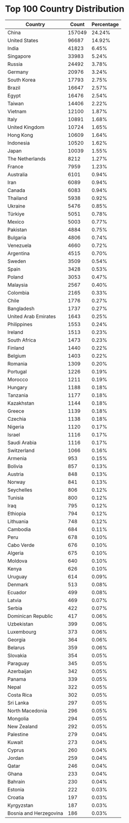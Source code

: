 # Top 100 Country Distribution
| Country | Count | Percentage |
|----|----|----|
| China | 157049 | 24.24% |
| United States | 96687 | 14.92% |
| India | 41823 | 6.45% |
| Singapore | 33983 | 5.24% |
| Russia | 24492 | 3.78% |
| Germany | 20976 | 3.24% |
| South Korea | 17793 | 2.75% |
| Brazil | 16647 | 2.57% |
| Egypt | 16476 | 2.54% |
| Taiwan | 14406 | 2.22% |
| Vietnam | 12100 | 1.87% |
| Italy | 10891 | 1.68% |
| United Kingdom | 10724 | 1.65% |
| Hong Kong | 10609 | 1.64% |
| Indonesia | 10520 | 1.62% |
| Japan | 10039 | 1.55% |
| The Netherlands | 8212 | 1.27% |
| France | 7959 | 1.23% |
| Australia | 6101 | 0.94% |
| Iran | 6089 | 0.94% |
| Canada | 6083 | 0.94% |
| Thailand | 5938 | 0.92% |
| Ukraine | 5476 | 0.85% |
| Türkiye | 5051 | 0.78% |
| Mexico | 5003 | 0.77% |
| Pakistan | 4884 | 0.75% |
| Bulgaria | 4806 | 0.74% |
| Venezuela | 4660 | 0.72% |
| Argentina | 4515 | 0.70% |
| Sweden | 3509 | 0.54% |
| Spain | 3428 | 0.53% |
| Poland | 3053 | 0.47% |
| Malaysia | 2567 | 0.40% |
| Colombia | 2165 | 0.33% |
| Chile | 1776 | 0.27% |
| Bangladesh | 1737 | 0.27% |
| United Arab Emirates | 1643 | 0.25% |
| Philippines | 1553 | 0.24% |
| Ireland | 1513 | 0.23% |
| South Africa | 1473 | 0.23% |
| Finland | 1440 | 0.22% |
| Belgium | 1403 | 0.22% |
| Romania | 1309 | 0.20% |
| Portugal | 1226 | 0.19% |
| Morocco | 1211 | 0.19% |
| Hungary | 1188 | 0.18% |
| Tanzania | 1177 | 0.18% |
| Kazakhstan | 1144 | 0.18% |
| Greece | 1139 | 0.18% |
| Czechia | 1138 | 0.18% |
| Nigeria | 1120 | 0.17% |
| Israel | 1116 | 0.17% |
| Saudi Arabia | 1116 | 0.17% |
| Switzerland | 1066 | 0.16% |
| Armenia | 953 | 0.15% |
| Bolivia | 857 | 0.13% |
| Austria | 848 | 0.13% |
| Norway | 841 | 0.13% |
| Seychelles | 806 | 0.12% |
| Tunisia | 800 | 0.12% |
| Iraq | 795 | 0.12% |
| Ethiopia | 794 | 0.12% |
| Lithuania | 748 | 0.12% |
| Cambodia | 684 | 0.11% |
| Peru | 678 | 0.10% |
| Cabo Verde | 676 | 0.10% |
| Algeria | 675 | 0.10% |
| Moldova | 640 | 0.10% |
| Kenya | 626 | 0.10% |
| Uruguay | 614 | 0.09% |
| Denmark | 513 | 0.08% |
| Ecuador | 499 | 0.08% |
| Latvia | 469 | 0.07% |
| Serbia | 422 | 0.07% |
| Dominican Republic | 417 | 0.06% |
| Uzbekistan | 399 | 0.06% |
| Luxembourg | 373 | 0.06% |
| Georgia | 364 | 0.06% |
| Belarus | 359 | 0.06% |
| Slovakia | 354 | 0.05% |
| Paraguay | 345 | 0.05% |
| Azerbaijan | 342 | 0.05% |
| Panama | 339 | 0.05% |
| Nepal | 322 | 0.05% |
| Costa Rica | 302 | 0.05% |
| Sri Lanka | 297 | 0.05% |
| North Macedonia | 296 | 0.05% |
| Mongolia | 294 | 0.05% |
| New Zealand | 292 | 0.05% |
| Palestine | 279 | 0.04% |
| Kuwait | 273 | 0.04% |
| Cyprus | 260 | 0.04% |
| Jordan | 259 | 0.04% |
| Qatar | 246 | 0.04% |
| Ghana | 233 | 0.04% |
| Bahrain | 230 | 0.04% |
| Estonia | 222 | 0.03% |
| Croatia | 197 | 0.03% |
| Kyrgyzstan | 187 | 0.03% |
| Bosnia and Herzegovina | 186 | 0.03% |

